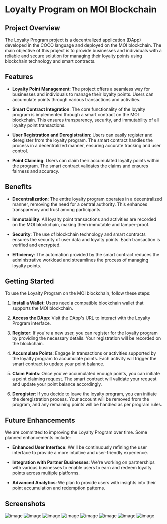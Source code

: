 # Loyalty Program on MOI Blockchain

## Project Overview

The Loyalty Program project is a decentralized application (DApp) developed in the COCO language and deployed on the MOI blockchain. The main objective of this project is to provide businesses and individuals with a reliable and secure solution for managing their loyalty points using blockchain technology and smart contracts.

## Features

- **Loyalty Point Management**: The project offers a seamless way for businesses and individuals to manage their loyalty points. Users can accumulate points through various transactions and activities.

- **Smart Contract Integration**: The core functionality of the loyalty program is implemented through a smart contract on the MOI blockchain. This ensures transparency, security, and immutability of all loyalty point transactions.

- **User Registration and Deregistration**: Users can easily register and deregister from the loyalty program. The smart contract handles the process in a decentralized manner, ensuring accurate tracking and user control.

- **Point Claiming**: Users can claim their accumulated loyalty points within the program. The smart contract validates the claims and ensures fairness and accuracy.

## Benefits

- **Decentralization**: The entire loyalty program operates in a decentralized manner, removing the need for a central authority. This enhances transparency and trust among participants.

- **Immutability**: All loyalty point transactions and activities are recorded on the MOI blockchain, making them immutable and tamper-proof.

- **Security**: The use of blockchain technology and smart contracts ensures the security of user data and loyalty points. Each transaction is verified and encrypted.

- **Efficiency**: The automation provided by the smart contract reduces the administrative workload and streamlines the process of managing loyalty points.

## Getting Started

To use the Loyalty Program on the MOI blockchain, follow these steps:

1. **Install a Wallet**: Users need a compatible blockchain wallet that supports the MOI blockchain.

2. **Access the DApp**: Visit the DApp's URL to interact with the Loyalty Program interface.

3. **Register**: If you're a new user, you can register for the loyalty program by providing the necessary details. Your registration will be recorded on the blockchain.

4. **Accumulate Points**: Engage in transactions or activities supported by the loyalty program to accumulate points. Each activity will trigger the smart contract to update your point balance.

5. **Claim Points**: Once you've accumulated enough points, you can initiate a point claiming request. The smart contract will validate your request and update your point balance accordingly.

6. **Deregister**: If you decide to leave the loyalty program, you can initiate the deregistration process. Your account will be removed from the program, and any remaining points will be handled as per program rules.

## Future Enhancements

We are committed to improving the Loyalty Program over time. Some planned enhancements include:

- **Enhanced User Interface**: We'll be continuously refining the user interface to provide a more intuitive and user-friendly experience.

- **Integration with Partner Businesses**: We're working on partnerships with various businesses to enable users to earn and redeem loyalty points across multiple platforms.

- **Advanced Analytics**: We plan to provide users with insights into their point accumulation and redemption patterns.

## Screenshots
![image](https://github.com/sumithprabhu/Loyalty_Program/blob/main/Images/Screenshot%202023-08-19%20173749.png?raw=true)
![image](https://github.com/sumithprabhu/Loyalty_Program/blob/main/Images/Screenshot%202023-08-19%20173842.png?raw=true)
![image](https://github.com/sumithprabhu/Loyalty_Program/blob/main/Images/Screenshot%202023-08-19%20173131.png?raw=true)
![image](https://github.com/sumithprabhu/Loyalty_Program/blob/main/Images/Screenshot%202023-08-19%20173206.png?raw=true)
![image](https://github.com/sumithprabhu/Loyalty_Program/blob/main/Images/Screenshot%202023-08-19%20173243.png?raw=true)
![image](https://github.com/sumithprabhu/Loyalty_Program/blob/main/Images/Screenshot%202023-08-19%20173354.png?raw=true)
![image](https://github.com/sumithprabhu/Loyalty_Program/blob/main/Images/Screenshot%202023-08-19%20173442.png?raw=true)
![image](https://github.com/sumithprabhu/Loyalty_Program/blob/main/Images/Screenshot%202023-08-19%20173736.png?raw=true)

